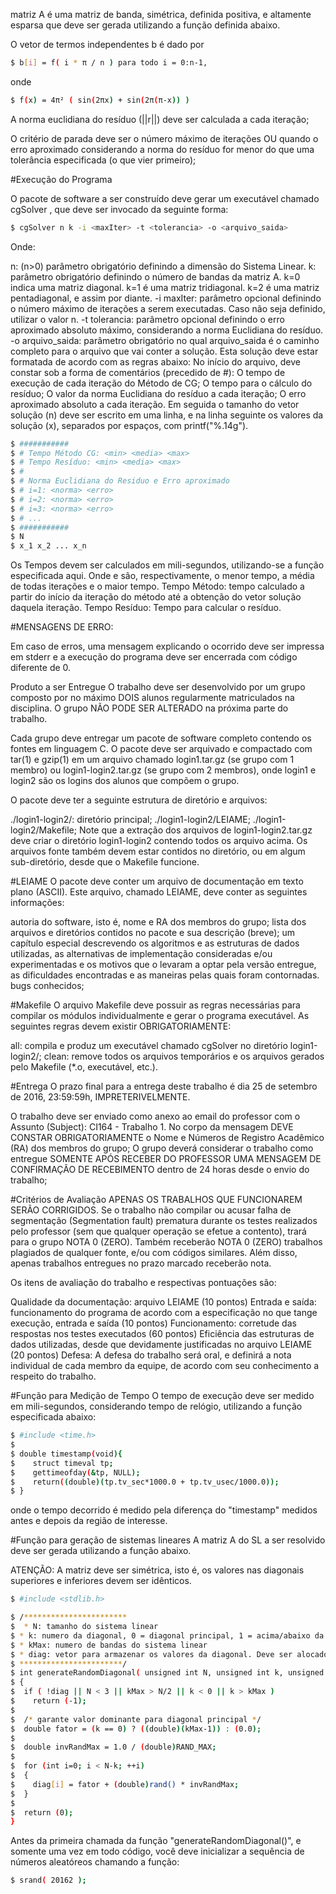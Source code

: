  matriz A é uma matriz de banda, simétrica, definida positiva, e altamente esparsa que deve ser gerada utilizando a função definida abaixo.

O vetor de termos independentes b é dado por

```bash
$ b[i] = f( i * π / n ) para todo i = 0:n-1,
```
onde

```bash
$ f(x) = 4π² ( sin(2πx) + sin(2π(π-x)) )
```

A norma euclidiana do resíduo (||r||) deve ser calculada a cada iteração;

O critério de parada deve ser o número máximo de iterações OU quando o erro aproximado considerando a norma do resíduo for menor do que uma tolerância especificada (o que vier primeiro);

#Execução do Programa

O pacote de software a ser construído deve gerar um executável chamado cgSolver , que deve ser invocado da seguinte forma:

``` bash
$ cgSolver n k -i <maxIter> -t <tolerancia> -o <arquivo_saida> 
```
Onde:

n: (n>0) parâmetro obrigatório definindo a dimensão do Sistema Linear.
k: parâmetro obrigatório definindo o número de bandas da matriz A. k=0 indica uma matriz diagonal. k=1 é uma matriz tridiagonal. k=2 é uma matriz pentadiagonal, e assim por diante.
-i maxIter: parâmetro opcional definindo o número máximo de iterações a serem executadas. Caso não seja definido, utilizar o valor n.
-t tolerancia: parâmetro opcional definindo o erro aproximado absoluto máximo, considerando a norma Euclidiana do resíduo.
-o arquivo_saida: parâmetro obrigatório no qual arquivo_saida é o caminho completo para o arquivo que vai conter a solução. Esta solução deve estar formatada de acordo com as regras abaixo:
No início do arquivo, deve constar sob a forma de comentários (precedido de #):
O tempo de execução de cada iteração do Método de CG;
O tempo para o cálculo do resíduo;
O valor da norma Euclidiana do resíduo a cada iteração;
O erro aproximado absoluto a cada iteração.
Em seguida o tamanho do vetor solução (n) deve ser escrito em uma linha, e na linha seguinte os valores da solução (x), separados por espaços, com printf("%.14g").
 

```bash
$ ###########
$ # Tempo Método CG: <min> <media> <max>
$ # Tempo Resíduo: <min> <media> <max>
$ #
$ # Norma Euclidiana do Residuo e Erro aproximado
$ # i=1: <norma> <erro>
$ # i=2: <norma> <erro>
$ # i=3: <norma> <erro>
$ # ...
$ ###########
$ N
$ x_1 x_2 ... x_n
```
Os Tempos devem ser calculados em mili-segundos, utilizando-se a função especificada aqui. Onde <min> <media> e <max> são, respectivamente, o menor tempo, a média de todas iterações e o maior tempo.
Tempo Método: tempo calculado a partir do início da iteração do método até a obtenção do vetor solução daquela iteração.
Tempo Resíduo: Tempo para calcular o resíduo.
 

#MENSAGENS DE ERRO:

Em caso de erros, uma mensagem explicando o ocorrido deve ser impressa em stderr e a execução do programa deve ser encerrada com código diferente de 0.

Produto a ser Entregue
O trabalho deve ser desenvolvido por um grupo composto por no máximo DOIS alunos regularmente matriculados na disciplina. O grupo NÃO PODE SER ALTERADO na próxima parte do trabalho.

Cada grupo deve entregar um pacote de software completo contendo os fontes em linguagem C. O pacote deve ser arquivado e compactado com tar(1) e gzip(1) em um arquivo chamado login1.tar.gz (se grupo com 1 membro) ou login1-login2.tar.gz (se grupo com 2 membros), onde login1 e login2 são os logins dos alunos que compõem o grupo.

O pacote deve ter a seguinte estrutura de diretório e arquivos:

./login1-login2/: diretório principal;
./login1-login2/LEIAME;
./login1-login2/Makefile;
Note que a extração dos arquivos de login1-login2.tar.gz deve criar o diretório login1-login2 contendo todos os arquivo acima. Os arquivos fonte também devem estar contidos no diretório, ou em algum sub-diretório, desde que o Makefile funcione.


#LEIAME
O pacote deve conter um arquivo de documentação em texto plano (ASCII). Este arquivo, chamado LEIAME, deve conter as seguintes informações:

autoria do software, isto é, nome e RA dos membros do grupo;
lista dos arquivos e diretórios contidos no pacote e sua descrição (breve);
um capítulo especial descrevendo os algoritmos e as estruturas de dados utilizadas, as alternativas de implementação consideradas e/ou experimentadas e os motivos que o levaram a optar pela versão entregue, as dificuldades encontradas e as maneiras pelas quais foram contornadas.
bugs conhecidos;

#Makefile
O arquivo Makefile deve possuir as regras necessárias para compilar os módulos individualmente e gerar o programa executável. As seguintes regras devem existir OBRIGATORIAMENTE:

all: compila e produz um executável chamado cgSolver no diretório login1-login2/;
clean: remove todos os arquivos temporários e os arquivos gerados pelo Makefile (*.o, executável, etc.).
 

#Entrega
O prazo final para a entrega deste trabalho é dia 25 de setembro de 2016, 23:59:59h, IMPRETERIVELMENTE.

O trabalho deve ser enviado como anexo ao email do professor com o Assunto (Subject): CI164 - Trabalho 1.
No corpo da mensagem DEVE CONSTAR OBRIGATORIAMENTE o Nome e Números de Registro Acadêmico (RA) dos membros do grupo;
O grupo deverá considerar o trabalho como entregue SOMENTE APÓS RECEBER DO PROFESSOR UMA MENSAGEM DE CONFIRMAÇÃO DE RECEBIMENTO dentro de 24 horas desde o envio do trabalho;
 

#Critérios de Avaliação
APENAS OS TRABALHOS QUE FUNCIONAREM SERÃO CORRIGIDOS. Se o trabalho não compilar ou acusar falha de segmentação (Segmentation fault) prematura durante os testes realizados pelo professor (sem que qualquer operação se efetue a contento), trará para o grupo NOTA 0 (ZERO). Também receberão NOTA 0 (ZERO) trabalhos plagiados de qualquer fonte, e/ou com códigos similares. Além disso, apenas trabalhos entregues no prazo marcado receberão nota.

Os itens de avaliação do trabalho e respectivas pontuações são:

Qualidade da documentação: arquivo LEIAME (10 pontos)
Entrada e saída: funcionamento do programa de acordo com a especificação no que tange execução, entrada e saída (10 pontos)
Funcionamento: corretude das respostas nos testes executados (60 pontos)
Eficiência das estruturas de dados utilizadas, desde que devidamente justificadas no arquivo LEIAME (20 pontos)
Defesa: A defesa do trabalho será oral, e definirá a nota individual de cada membro da equipe, de acordo com seu conhecimento a respeito do trabalho.

 

#Função para Medição de Tempo
O tempo de execução deve ser medido em mili-segundos, considerando tempo de relógio, utilizando a função especificada abaixo:

```bash
$ #include <time.h>
$
$ double timestamp(void){
$    struct timeval tp;
$    gettimeofday(&tp, NULL);
$    return((double)(tp.tv_sec*1000.0 + tp.tv_usec/1000.0));
$ }
```
onde o tempo decorrido é medido pela diferença do "timestamp" medidos antes e depois da região de interesse.

 

#Função para geração de sistemas lineares
A matriz A do SL a ser resolvido deve ser gerada utilizando a função abaixo.

ATENÇÃO: A matriz deve ser simétrica, isto é, os valores nas diagonais superiores e inferiores devem ser idênticos.

``` bash
$ #include <stdlib.h>

$ /***********************
$  * N: tamanho do sistema linear
$ * k: numero da diagonal, 0 = diagonal principal, 1 = acima/abaixo da diagonal, 2 = ...
$ * kMax: numero de bandas do sistema linear
$ * diag: vetor para armazenar os valores da diagonal. Deve ser alocado por quem chama a função.
$ ***********************/
$ int generateRandomDiagonal( unsigned int N, unsigned int k, unsigned int kMax, double *diag )
$ {
$  if ( !diag || N < 3 || kMax > N/2 || k < 0 || k > kMax )
$    return (-1);
$
$  /* garante valor dominante para diagonal principal */
$  double fator = (k == 0) ? ((double)(kMax-1)) : (0.0);
$
$  double invRandMax = 1.0 / (double)RAND_MAX;
$
$  for (int i=0; i < N-k; ++i)
$  {
$    diag[i] = fator + (double)rand() * invRandMax;
$  }
$
$  return (0);
}

```
Antes da primeira chamada da função "generateRandomDiagonal()", e somente uma vez em todo código, você deve inicializar a sequência de números aleatóreos chamando a função:
```bash
$ srand( 20162 );
```
